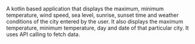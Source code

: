 A kotlin based application that displays the maximum, minimum temperature, wind speed, sea level, sunrise, sunset time and weather conditions of the city entered by the user. It also displays the maximum temperature, minimum temperature, day and date of that particular city. It uses API calling to fetch data.
